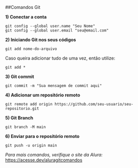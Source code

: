 ##Comandos Git 

**1) Conectar a conta**

````
git config --global user.name "Seu Nome"
git config --global user.email "seu@email.com"
````

**2) Iniciando Git nos seus códigos**

````
git add nome-do-arquivo
````

Caso queira adicionar tudo de uma vez, então utilize:

````
git add *
````

**3) Git commit**

````
git commit -m "Sua mensagem de commit aqui"
````

**4)  Adicionar um repositório remoto**

```
git remote add origin https://github.com/seu-usuario/seu-repositorio.git
```

**5) Git Branch**

````
git branch -M main
````

**6) Enviar para o repositório remoto**

```
git push -u origin main
```

*Para mais comandos, verifique o site da Alura:* https://acesse.dev/aluragitcomandos


